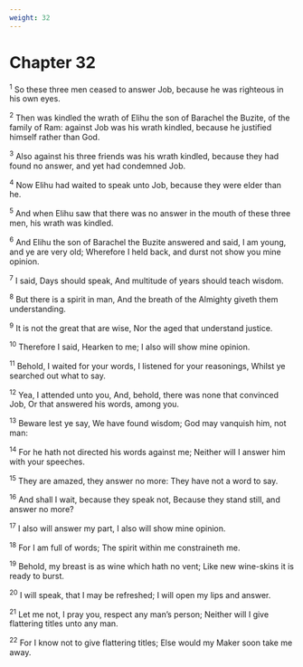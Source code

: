 ```yaml
---
weight: 32
---
```


# Chapter 32

<sup>1</sup> So these three men ceased to answer Job, because he was righteous in his own eyes. 

<sup>2</sup> Then was kindled the wrath of Elihu the son of Barachel the Buzite, of the family of Ram: against Job was his wrath kindled, because he justified himself rather than God. 

<sup>3</sup> Also against his three friends was his wrath kindled, because they had found no answer, and yet had condemned Job. 

<sup>4</sup> Now Elihu had waited to speak unto Job, because they were elder than he. 

<sup>5</sup> And when Elihu saw that there was no answer in the mouth of these three men, his wrath was kindled. 

<sup>6</sup> And Elihu the son of Barachel the Buzite answered and said, I am young, and ye are very old; Wherefore I held back, and durst not show you mine opinion. 

<sup>7</sup> I said, Days should speak, And multitude of years should teach wisdom. 

<sup>8</sup> But there is a spirit in man, And the breath of the Almighty giveth them understanding. 

<sup>9</sup> It is not the great that are wise, Nor the aged that understand justice. 

<sup>10</sup> Therefore I said, Hearken to me; I also will show mine opinion. 

<sup>11</sup> Behold, I waited for your words, I listened for your reasonings, Whilst ye searched out what to say. 

<sup>12</sup> Yea, I attended unto you, And, behold, there was none that convinced Job, Or that answered his words, among you. 

<sup>13</sup> Beware lest ye say, We have found wisdom; God may vanquish him, not man: 

<sup>14</sup> For he hath not directed his words against me; Neither will I answer him with your speeches. 

<sup>15</sup> They are amazed, they answer no more: They have not a word to say. 

<sup>16</sup> And shall I wait, because they speak not, Because they stand still, and answer no more? 

<sup>17</sup> I also will answer my part, I also will show mine opinion. 

<sup>18</sup> For I am full of words; The spirit within me constraineth me. 

<sup>19</sup> Behold, my breast is as wine which hath no vent; Like new wine-skins it is ready to burst. 

<sup>20</sup> I will speak, that I may be refreshed; I will open my lips and answer. 

<sup>21</sup> Let me not, I pray you, respect any man’s person; Neither will I give flattering titles unto any man. 

<sup>22</sup> For I know not to give flattering titles; Else would my Maker soon take me away. 


